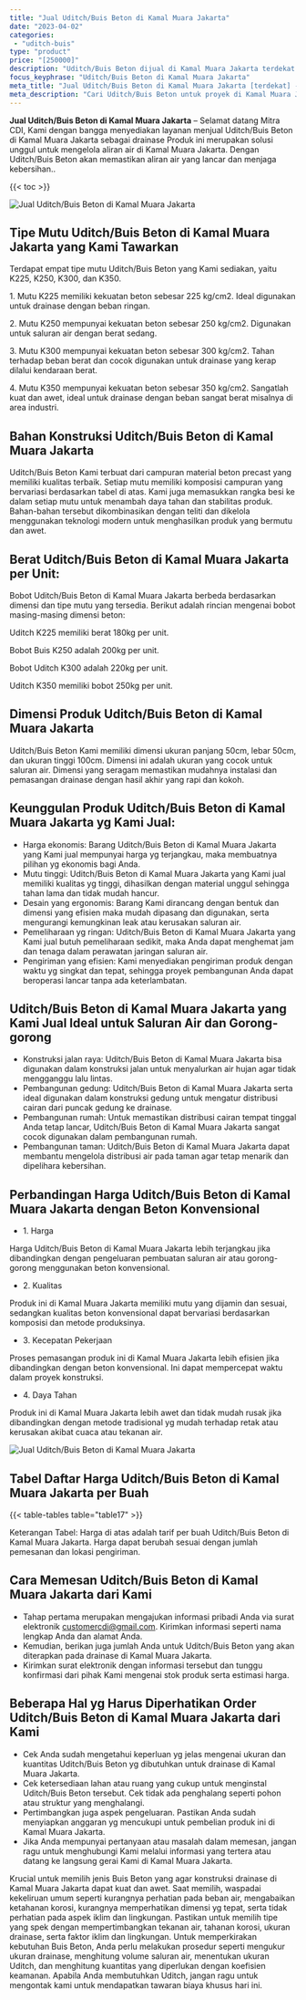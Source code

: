 ```yaml
---
title: "Jual Uditch/Buis Beton di Kamal Muara Jakarta"
date: "2023-04-02"
categories:
 - "uditch-buis"
type: "product"
price: "[250000]"
description: "Uditch/Buis Beton dijual di Kamal Muara Jakarta terdekat. Uditch/Buis Beton ini umumnya digunakan dalam project konstruksi sebagai drainase yang handal dan optimal. Silakan kontak kami untuk keterangan lebih lanjut."
focus_keyphrase: "Uditch/Buis Beton di Kamal Muara Jakarta"
meta_title: "Jual Uditch/Buis Beton di Kamal Muara Jakarta [terdekat] - CDI"
meta_description: "Cari Uditch/Buis Beton untuk proyek di Kamal Muara Jakarta? Kami menyediakan Uditch/Buis Beton yang berkualitas untuk infrastruktur drainase. Dapatkan harga termurah sekarang."
---
```


**Jual Uditch/Buis Beton di Kamal Muara Jakarta** – Selamat datang Mitra CDI, Kami dengan bangga menyediakan layanan menjual Uditch/Buis Beton di Kamal Muara Jakarta sebagai drainase Produk ini merupakan solusi unggul untuk mengelola aliran air di Kamal Muara Jakarta. Dengan Uditch/Buis Beton akan memastikan aliran air yang lancar dan menjaga kebersihan..

{{< toc >}}

![Jual Uditch/Buis Beton di Kamal Muara Jakarta](/images/uditch-buis/uditch-beton-04.jpg)

## Tipe Mutu Uditch/Buis Beton di Kamal Muara Jakarta yang Kami Tawarkan

Terdapat empat tipe mutu Uditch/Buis Beton yang Kami sediakan, yaitu K225, K250, K300, dan K350.

1\. Mutu K225 memiliki kekuatan beton sebesar 225 kg/cm2. Ideal digunakan untuk drainase dengan beban ringan.

2\. Mutu K250 mempunyai kekuatan beton sebesar 250 kg/cm2. Digunakan untuk saluran air dengan berat sedang.

3\. Mutu K300 mempunyai kekuatan beton sebesar 300 kg/cm2. Tahan terhadap beban berat dan cocok digunakan untuk drainase yang kerap dilalui kendaraan berat.

4\. Mutu K350 mempunyai kekuatan beton sebesar 350 kg/cm2. Sangatlah kuat dan awet, ideal untuk drainase dengan beban sangat berat misalnya di area industri.

## Bahan Konstruksi Uditch/Buis Beton di Kamal Muara Jakarta

Uditch/Buis Beton Kami terbuat dari campuran material beton precast yang memiliki kualitas terbaik. Setiap mutu memiliki komposisi campuran yang bervariasi berdasarkan tabel di atas. Kami juga memasukkan rangka besi ke dalam setiap mutu untuk menambah daya tahan dan stabilitas produk. Bahan-bahan tersebut dikombinasikan dengan teliti dan dikelola menggunakan teknologi modern untuk menghasilkan produk yang bermutu dan awet.

## Berat Uditch/Buis Beton di Kamal Muara Jakarta per Unit:

Bobot Uditch/Buis Beton di Kamal Muara Jakarta berbeda berdasarkan dimensi dan tipe mutu yang tersedia. Berikut adalah rincian mengenai bobot masing-masing dimensi beton:

Uditch K225 memiliki berat 180kg per unit.

Bobot Buis K250 adalah 200kg per unit.

Bobot Uditch K300 adalah 220kg per unit.

Uditch K350 memiliki bobot 250kg per unit.

## Dimensi Produk Uditch/Buis Beton di Kamal Muara Jakarta

Uditch/Buis Beton Kami memiliki dimensi ukuran panjang 50cm, lebar 50cm, dan ukuran tinggi 100cm. Dimensi ini adalah ukuran yang cocok untuk saluran air. Dimensi yang seragam memastikan mudahnya instalasi dan pemasangan drainase dengan hasil akhir yang rapi dan kokoh.

## Keunggulan Produk Uditch/Buis Beton di Kamal Muara Jakarta yg Kami Jual:

*   Harga ekonomis: Barang Uditch/Buis Beton di Kamal Muara Jakarta yang Kami jual mempunyai harga yg terjangkau, maka membuatnya pilihan yg ekonomis bagi Anda.
*   Mutu tinggi: Uditch/Buis Beton di Kamal Muara Jakarta yang Kami jual memiliki kualitas yg tinggi, dihasilkan dengan material unggul sehingga tahan lama dan tidak mudah hancur.
*   Desain yang ergonomis: Barang Kami dirancang dengan bentuk dan dimensi yang efisien maka mudah dipasang dan digunakan, serta mengurangi kemungkinan leak atau kerusakan saluran air.
*   Pemeliharaan yg ringan: Uditch/Buis Beton di Kamal Muara Jakarta yang Kami jual butuh pemeliharaan sedikit, maka Anda dapat menghemat jam dan tenaga dalam perawatan jaringan saluran air.
*   Pengiriman yang efisien: Kami menyediakan pengiriman produk dengan waktu yg singkat dan tepat, sehingga proyek pembangunan Anda dapat beroperasi lancar tanpa ada keterlambatan.

## Uditch/Buis Beton di Kamal Muara Jakarta yang Kami Jual Ideal untuk Saluran Air dan Gorong-gorong

*   Konstruksi jalan raya: Uditch/Buis Beton di Kamal Muara Jakarta bisa digunakan dalam konstruksi jalan untuk menyalurkan air hujan agar tidak mengganggu lalu lintas.
*   Pembangunan gedung: Uditch/Buis Beton di Kamal Muara Jakarta serta ideal digunakan dalam konstruksi gedung untuk mengatur distribusi cairan dari puncak gedung ke drainase.
*   Pembangunan rumah: Untuk memastikan distribusi cairan tempat tinggal Anda tetap lancar, Uditch/Buis Beton di Kamal Muara Jakarta sangat cocok digunakan dalam pembangunan rumah.
*   Pembangunan taman: Uditch/Buis Beton di Kamal Muara Jakarta dapat membantu mengelola distribusi air pada taman agar tetap menarik dan dipelihara kebersihan.

## Perbandingan Harga Uditch/Buis Beton di Kamal Muara Jakarta dengan Beton Konvensional

*   1\. Harga

Harga Uditch/Buis Beton di Kamal Muara Jakarta lebih terjangkau jika dibandingkan dengan pengeluaran pembuatan saluran air atau gorong-gorong menggunakan beton konvensional.
*   2\. Kualitas

Produk ini di Kamal Muara Jakarta memiliki mutu yang dijamin dan sesuai, sedangkan kualitas beton konvensional dapat bervariasi berdasarkan komposisi dan metode produksinya.
*   3\. Kecepatan Pekerjaan

Proses pemasangan produk ini di Kamal Muara Jakarta lebih efisien jika dibandingkan dengan beton konvensional. Ini dapat mempercepat waktu dalam proyek konstruksi.
*   4\. Daya Tahan

Produk ini di Kamal Muara Jakarta lebih awet dan tidak mudah rusak jika dibandingkan dengan metode tradisional yg mudah terhadap retak atau kerusakan akibat cuaca atau tekanan air.

![Jual Uditch/Buis Beton di Kamal Muara Jakarta](/images/uditch-buis/buis-beton-30.jpg)

## Tabel Daftar Harga Uditch/Buis Beton di Kamal Muara Jakarta per Buah

{{< table-tables table="table17" >}}

Keterangan Tabel: Harga di atas adalah tarif per buah Uditch/Buis Beton di Kamal Muara Jakarta. Harga dapat berubah sesuai dengan jumlah pemesanan dan lokasi pengiriman.

## Cara Memesan Uditch/Buis Beton di Kamal Muara Jakarta dari Kami

*   Tahap pertama merupakan mengajukan informasi pribadi Anda via surat elektronik customercdi@gmail.com. Kirimkan informasi seperti nama lengkap Anda dan alamat Anda.
*   Kemudian, berikan juga jumlah Anda untuk Uditch/Buis Beton yang akan diterapkan pada drainase di Kamal Muara Jakarta.
*   Kirimkan surat elektronik dengan informasi tersebut dan tunggu konfirmasi dari pihak Kami mengenai stok produk serta estimasi harga.

## Beberapa Hal yg Harus Diperhatikan Order Uditch/Buis Beton di Kamal Muara Jakarta dari Kami

*   Cek Anda sudah mengetahui keperluan yg jelas mengenai ukuran dan kuantitas Uditch/Buis Beton yg dibutuhkan untuk drainase di Kamal Muara Jakarta.
*   Cek ketersediaan lahan atau ruang yang cukup untuk menginstal Uditch/Buis Beton tersebut. Cek tidak ada penghalang seperti pohon atau struktur yang menghalangi.
*   Pertimbangkan juga aspek pengeluaran. Pastikan Anda sudah menyiapkan anggaran yg mencukupi untuk pembelian produk ini di Kamal Muara Jakarta.
*   Jika Anda mempunyai pertanyaan atau masalah dalam memesan, jangan ragu untuk menghubungi Kami melalui informasi yang tertera atau datang ke langsung gerai Kami di Kamal Muara Jakarta.

Krucial untuk memilih jenis Buis Beton yang agar konstruksi drainase di Kamal Muara Jakarta dapat kuat dan awet. Saat memilih, waspadai kekeliruan umum seperti kurangnya perhatian pada beban air, mengabaikan ketahanan korosi, kurangnya memperhatikan dimensi yg tepat, serta tidak perhatian pada aspek iklim dan lingkungan. Pastikan untuk memilih tipe yang spek dengan mempertimbangkan tekanan air, tahanan korosi, ukuran drainase, serta faktor iklim dan lingkungan. Untuk memperkirakan kebutuhan Buis Beton, Anda perlu melakukan prosedur seperti mengukur ukuran drainase, menghitung volume saluran air, menentukan ukuran Uditch, dan menghitung kuantitas yang diperlukan dengan koefisien keamanan. Apabila Anda membutuhkan Uditch, jangan ragu untuk mengontak kami untuk mendapatkan tawaran biaya khusus hari ini.